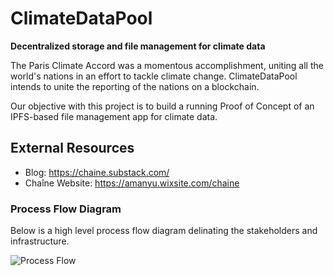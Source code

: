 # ClimateDataPool
**Decentralized storage and file management for climate data**

The Paris Climate Accord was a momentous accomplishment, uniting all the world's nations in an effort to tackle climate change. ClimateDataPool intends to unite the reporting of the nations on a blockchain.

Our objective with this project is to build a running Proof of Concept of an IPFS-based file management app for climate data.

## External Resources
- Blog: https://chaine.substack.com/
- Chaîne Website: https://amanyu.wixsite.com/chaine

### Process Flow Diagram
Below is a high level process flow diagram delinating the stakeholders and infrastructure.

![Process Flow](https://github.com/chaine-io/climatedatapool/master/process_flow_diagram.png?raw=true "Process Flow Diagram")
